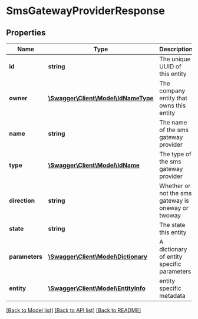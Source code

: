 # SmsGatewayProviderResponse

## Properties
Name | Type | Description | Notes
------------ | ------------- | ------------- | -------------
**id** | **string** | The unique UUID of this entity | 
**owner** | [**\Swagger\Client\Model\IdNameType**](IdNameType.md) | The company entity that owns this entity | 
**name** | **string** | The name of the sms gateway provider | [optional] 
**type** | [**\Swagger\Client\Model\IdName**](IdName.md) | The type of the sms gateway provider | [optional] 
**direction** | **string** | Whether or not the sms gateway is oneway or twoway | [optional] 
**state** | **string** | The state this entity | [optional] 
**parameters** | [**\Swagger\Client\Model\Dictionary**](Dictionary.md) | A dictionary of entity specific parameters | [optional] 
**entity** | [**\Swagger\Client\Model\EntityInfo**](EntityInfo.md) | entity specific metadata | 

[[Back to Model list]](../README.md#documentation-for-models) [[Back to API list]](../README.md#documentation-for-api-endpoints) [[Back to README]](../README.md)


